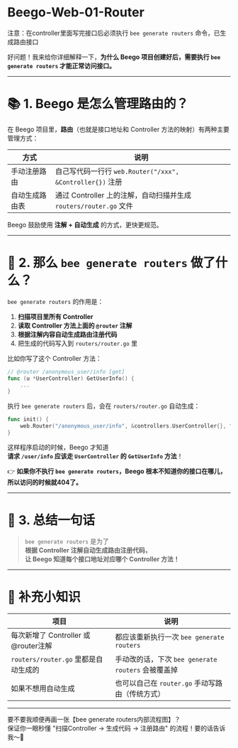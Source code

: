


# Beego-Web-01-Router


注意：在controller里面写完接口后必须执行 `bee generate routers` 命令，已生成路由接口



好问题！我来给你详细解释一下，**为什么 Beego 项目创建好后，需要执行 `bee generate routers` 才能正常访问接口。**

---

# 📚 1. Beego 是怎么管理路由的？

在 Beego 项目里，**路由**（也就是接口地址和 Controller 方法的映射）有两种主要管理方式：

| 方式          | 说明 |
|--------------|-----|
| 手动注册路由   | 自己写代码一行行 `web.Router("/xxx", &Controller{})` 注册 |
| 自动生成路由表 | 通过 Controller 上的注解，自动扫描并生成 `routers/router.go` 文件 |

Beego 鼓励使用 **注解 + 自动生成** 的方式，更快更规范。

---

# 📜 2. 那么 `bee generate routers` 做了什么？

`bee generate routers` 的作用是：

1. **扫描项目里所有 Controller**
2. **读取 Controller 方法上面的 `@router` 注解**
3. **根据注解内容自动生成路由注册代码**
4. 把生成的代码写入到 `routers/router.go` 里

比如你写了这个 Controller 方法：

```go
// @router /anonymous_user/info [get]
func (u *UserController) GetUserInfo() {
    ...
}
```

执行 `bee generate routers` 后，会在 `routers/router.go` 自动生成：

```go
func init() {
    web.Router("/anonymous_user/info", &controllers.UserController{}, "get:GetUserInfo")
}
```

这样程序启动的时候，Beego 才知道  
**请求 `/user/info` 应该走 `UserController` 的 `GetUserInfo` 方法**！

👉 **如果你不执行 `bee generate routers`，Beego 根本不知道你的接口在哪儿，所以访问的时候就404了。**

---

# 🚀 3. 总结一句话

> `bee generate routers` 是为了  
> **根据 Controller 注解自动生成路由注册代码，  
> 让 Beego 知道每个接口地址对应哪个 Controller 方法！**

---

# 📌 补充小知识

| 项目                              | 说明 |
|----------------------------------|-----|
| 每次新增了 Controller 或 @router注解 | 都应该重新执行一次 `bee generate routers` |
| `routers/router.go` 里都是自动生成的 | 手动改的话，下次 `bee generate routers` 会被覆盖掉 |
| 如果不想用自动生成               | 也可以自己在 `router.go` 手动写路由（传统方式） |

---

要不要我顺便再画一张【bee generate routers内部流程图】？  
保证你一眼秒懂 "扫描Controller → 生成代码 → 注册路由" 的流程！要的话告诉我～🌟
